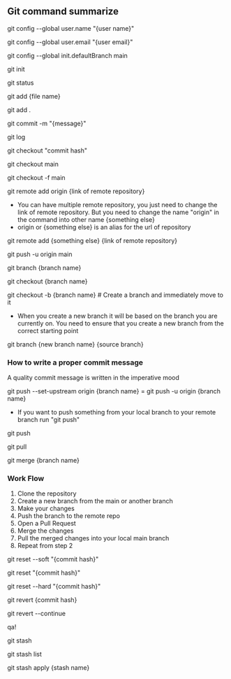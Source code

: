 ## Git command summarize

git config --global user.name "{user name}"

git config --global user.email "{user email}"

git config --global init.defaultBranch main

git init

git status

git add {file name}

git add .

git commit -m "{message}"

git log

git checkout "commit hash"

git checkout main

git checkout -f main

git remote add origin {link of remote repository}

* You can have multiple remote repository, you just need to change the link of remote repository. But you need to change the name "origin" in the command into other name {something else}
* origin or {something else} is an alias for the url of repository

git remote add {something else} {link of remote repository}

git push -u origin main

git branch {branch name}

git checkout {branch name}

git checkout -b {branch name} # Create a branch and immediately move to it
* When you create a new branch it will be based on the branch you are currently on. You need to ensure that you create a new branch from the correct starting point

git branch {new branch name} {source branch}

### How to write a proper commit message
A quality commit message is written in the imperative mood

git push --set-upstream origin {branch name} = git push -u origin {branch name}
* If you want to push something from your local branch to your remote branch run "git push"

git push

git pull

git merge {branch name}

### Work Flow
1. Clone the repository
2. Create a new branch from the main or another branch
3. Make your changes
4. Push the branch to the remote repo
5. Open a Pull Request
6. Merge the changes
7. Pull the merged changes into your local main branch
8. Repeat from step 2

git reset --soft "{commit hash}"

git reset "{commit hash}"

git reset --hard "{commit hash}"

git revert {commit hash}

git revert --continue

qa!

git stash

git stash list

git stash apply {stash name}